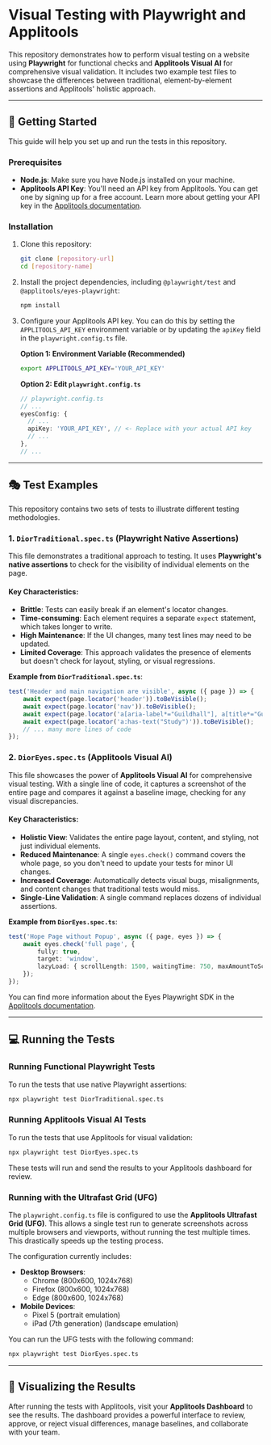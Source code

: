 # Visual Testing with Playwright and Applitools

This repository demonstrates how to perform visual testing on a website using **Playwright** for functional checks and **Applitools Visual AI** for comprehensive visual validation. It includes two example test files to showcase the differences between traditional, element-by-element assertions and Applitools' holistic approach.

-----

## 🚀 Getting Started

This guide will help you set up and run the tests in this repository.

### Prerequisites

  * **Node.js**: Make sure you have Node.js installed on your machine.
  * **Applitools API Key**: You'll need an API key from Applitools. You can get one by signing up for a free account. Learn more about getting your API key in the [Applitools documentation](https://www.google.com/search?q=https://applitools.com/docs/api/eyes-sdk/how-to-get-your-api-key).

### Installation

1.  Clone this repository:

    ```bash
    git clone [repository-url]
    cd [repository-name]
    ```

2.  Install the project dependencies, including `@playwright/test` and `@applitools/eyes-playwright`:

    ```bash
    npm install
    ```

3.  Configure your Applitools API key. You can do this by setting the `APPLITOOLS_API_KEY` environment variable or by updating the `apiKey` field in the `playwright.config.ts` file.

    **Option 1: Environment Variable (Recommended)**

    ```bash
    export APPLITOOLS_API_KEY='YOUR_API_KEY'
    ```

    **Option 2: Edit `playwright.config.ts`**

    ```typescript
    // playwright.config.ts
    // ...
    eyesConfig: {
      // ...
      apiKey: 'YOUR_API_KEY', // <- Replace with your actual API key
      // ...
    },
    // ...
    ```

-----

## 🎭 Test Examples

This repository contains two sets of tests to illustrate different testing methodologies.

### 1\. `DiorTraditional.spec.ts` (Playwright Native Assertions)

This file demonstrates a traditional approach to testing. It uses **Playwright's native assertions** to check for the visibility of individual elements on the page.

#### Key Characteristics:

  * **Brittle**: Tests can easily break if an element's locator changes.
  * **Time-consuming**: Each element requires a separate `expect` statement, which takes longer to write.
  * **High Maintenance**: If the UI changes, many test lines may need to be updated.
  * **Limited Coverage**: This approach validates the presence of elements but doesn't check for layout, styling, or visual regressions.

**Example from `DiorTraditional.spec.ts`**:

```typescript
test('Header and main navigation are visible', async ({ page }) => {
    await expect(page.locator('header')).toBeVisible();
    await expect(page.locator('nav')).toBeVisible();
    await expect(page.locator('a[aria-label*="Guildhall"], a[title*="Guildhall"]')).toBeVisible();
    await expect(page.locator('a:has-text("Study")')).toBeVisible();
    // ... many more lines of code
});
```

### 2\. `DiorEyes.spec.ts` (Applitools Visual AI)

This file showcases the power of **Applitools Visual AI** for comprehensive visual testing. With a single line of code, it captures a screenshot of the entire page and compares it against a baseline image, checking for any visual discrepancies.

#### Key Characteristics:

  * **Holistic View**: Validates the entire page layout, content, and styling, not just individual elements.
  * **Reduced Maintenance**: A single `eyes.check()` command covers the whole page, so you don't need to update your tests for minor UI changes.
  * **Increased Coverage**: Automatically detects visual bugs, misalignments, and content changes that traditional tests would miss.
  * **Single-Line Validation**: A single command replaces dozens of individual assertions.

**Example from `DiorEyes.spec.ts`**:

```typescript
test('Hope Page without Popup', async ({ page, eyes }) => { 
    await eyes.check('full page', {
        fully: true,
        target: 'window',
        lazyLoad: { scrollLength: 1500, waitingTime: 750, maxAmountToScroll: 5000 },
    });
});
```

You can find more information about the Eyes Playwright SDK in the [Applitools documentation](https://www.google.com/search?q=https://applitools.com/docs/api/eyes-playwright/overview).

-----

## 💻 Running the Tests

### Running Functional Playwright Tests

To run the tests that use native Playwright assertions:

```bash
npx playwright test DiorTraditional.spec.ts
```

### Running Applitools Visual AI Tests

To run the tests that use Applitools for visual validation:

```bash
npx playwright test DiorEyes.spec.ts
```

These tests will run and send the results to your Applitools dashboard for review.

### Running with the Ultrafast Grid (UFG)

The `playwright.config.ts` file is configured to use the **Applitools Ultrafast Grid (UFG)**. This allows a single test run to generate screenshots across multiple browsers and viewports, without running the test multiple times. This drastically speeds up the testing process.

The configuration currently includes:

  * **Desktop Browsers**:
      * Chrome (800x600, 1024x768)
      * Firefox (800x600, 1024x768)
      * Edge (800x600, 1024x768)
  * **Mobile Devices**:
      * Pixel 5 (portrait emulation)
      * iPad (7th generation) (landscape emulation)

You can run the UFG tests with the following command:

```bash
npx playwright test DiorEyes.spec.ts
```

-----

## 🎨 Visualizing the Results

After running the tests with Applitools, visit your **Applitools Dashboard** to see the results. The dashboard provides a powerful interface to review, approve, or reject visual differences, manage baselines, and collaborate with your team.
